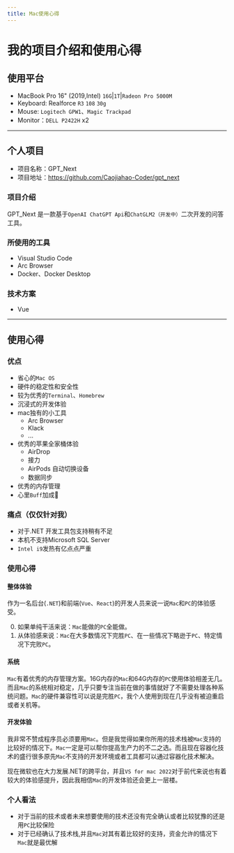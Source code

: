 ```yaml
---
title: Mac使用心得
---
```


# 我的项目介绍和使用心得

## 使用平台
- MacBook Pro 16" (2019,Intel) `16G`|`1T`|`Radeon Pro 5000M`
- Keyboard: Realforce `R3` `108` `30g`
- Mouse: `Logitech GPW1`、`Magic Trackpad`
- Monitor：`DELL P2422H` x2

<hr/>

## 个人项目

- 项目名称：GPT_Next
- 项目地址：https://github.com/Caojiahao-Coder/gpt_next

### 项目介绍
GPT_Next 是一款基于`OpenAI ChatGPT Api`和`ChatGLM2（开发中）`二次开发的问答工具。

### 所使用的工具
- Visual Studio Code
- Arc Browser
- Docker、Docker Desktop

### 技术方案
- Vue

<hr/>

## 使用心得
### 优点
- 省心的`Mac OS`
- 硬件的稳定性和安全性
- 较为优秀的`Terminal`、`Homebrew`
- 沉浸式的开发体验
- mac独有的小工具
  - Arc Browser
  - Klack
  - ...
- 优秀的苹果全家桶体验
  - AirDrop
  - 接力
  - AirPods 自动切换设备
  - 数据同步
- 优秀的内存管理
- 心里`Buff`加成👀

### 痛点（仅仅针对我）
- 对于.NET 开发工具包支持稍有不足
- 本机不支持Microsoft SQL Server
- `Intel i9`发热有亿点点严重

### 使用心得

#### 整体体验
作为一名后台(`.NET`)和前端(`Vue`、`React`)的开发人员来说一说`Mac`和`PC`的体验感受。

0. 如果单纯干活来说：`Mac`能做的`PC`全能做。
1. 从体验感来说：`Mac`在大多数情况下完胜`PC`、在一些情况下略逊于`PC`、特定情况下完败`PC`。

#### 系统
`Mac`有着优秀的内存管理方案。16G内存的`Mac`和64G内存的`PC`使用体验相差无几。而且`Mac`的系统相对稳定，几乎只要专注当前在做的事情就好了不需要处理各种系统问题。`Mac`的硬件兼容性可以说是完胜`PC`，我个人使用到现在几乎没有被迫重启或者关机等。

#### 开发体验
我非常不赞成程序员必须要用`Mac`。但是我觉得如果你所用的技术栈被`Mac`支持的比较好的情况下。`Mac`一定是可以帮你提高生产力的不二之选。而且现在容器化技术的盛行很多原先`Mac`不支持的开发环境或者工具都可以通过容器化技术解决。

现在微软也在大力发展.NET的跨平台，并且`VS for mac 2022`对于前代来说也有着较大的体验感提升，因此我相信`Mac`的开发体验还会更上一层楼。

### 个人看法
- 对于当前的技术或者未来想要使用的技术还没有完全确认或者比较犹豫的还是用`PC`比较保险
- 对于已经确认了技术栈,并且`Mac`对其有着比较好的支持，资金允许的情况下`Mac`就是最优解
